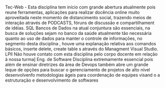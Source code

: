Tec-Web - Esta disciplina tem início com grande abertura atualmente pois reune  ferramentas, aplicações para realizar docência online  muito aproveitada neste momento de distancimento social, trazendo meios de interação através de PODCASTS, fóruns de discussão e compartilhament  de idéias.
  SQL  Bancos de Dados na atual  conjuntura são essenciais, na busca de soluções  sejam no banco da saúde atualmente tão necessária  quanto ao uso  de dados  para manter  o controle de informações, no segmento desta disciplina , houve uma  explanação  relativa aos comandos básicos, inserte delete, create table s através do  Managment Visual  Studio.
  LPII  Não houve contato com esta disciplina pelo corpo docente em relação  à nossa turma]
  Eng. de  Software   Disciplina extremamente essencial pois além de  ensinar diretrizes da àrea de Devops também abre um grande leque de opções para buscar  o gerenciamento de projetos de alto nível desenvolvenfo metodologias  ágeis para coordenação de equipes visand o  a estruturação e desenvolvimento de softwares
